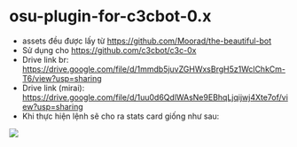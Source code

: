 # osu-plugin-for-c3cbot-0.x
 - assets đều được lấy từ https://github.com/Moorad/the-beautiful-bot
 - Sử dụng cho https://github.com/c3cbot/c3c-0x
 - Drive link br: https://drive.google.com/file/d/1mmdb5juvZGHWxsBrgH5z1WclChkCm-T6/view?usp=sharing
 - Drive link (mirai): https://drive.google.com/file/d/1uu0d6QdlWAsNe9EBhqLjqijwj4Xte7of/view?usp=sharing
 - Khi thực hiện lệnh sẽ cho ra stats card giống như sau:
 <img src = 'https://cdn.discordapp.com/attachments/837998797702430730/845664312488099840/osu_ZzMattytwokzZ.jpg'>
